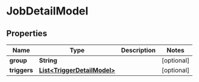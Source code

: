 

# JobDetailModel

## Properties

Name | Type | Description | Notes
------------ | ------------- | ------------- | -------------
**group** | **String** |  |  [optional]
**triggers** | [**List&lt;TriggerDetailModel&gt;**](TriggerDetailModel.md) |  |  [optional]



